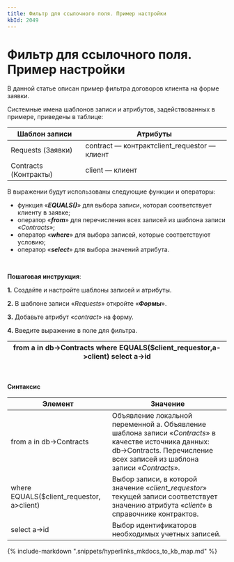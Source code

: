 ```yaml
---
title: Фильтр для ссылочного поля. Пример настройки
kbId: 2049
---
```


# Фильтр для ссылочного поля. Пример настройки

В данной статье описан пример фильтра договоров клиента на форме заявки.

Системные имена шаблонов записи и атрибутов, задействованных в примере, приведены в таблице:

| Шаблон записи | Атрибуты |
| --- | --- |
| Requests (Заявки) | contract — контрактclient\_requestor — клиент |
| Contracts (Контракты) | client — клиент |

В выражении будут использованы следующие функции и операторы:

- функция «***EQUALS()***» для выбора записи, которая соответствует клиенту в заявке;
- оператор «***from***» для перечисления всех записей из шаблона записи «*Contracts*»;
- оператор «***where***» для выбора записей, которые соответствуют условию;
- оператор «***select***» для выбора значений атрибута.

 

**Пошаговая инструкция**:

**1.** Создайте и настройте шаблоны записей и атрибуты.

**2.** В шаблоне записи «*Requests*» откройте «***Формы***».

**3.** Добавьте атрибут «*contract*» на форму.

**4.** Введите выражение в поле для фильтра.

| from a in db->Contracts where EQUALS($client\_requestor,a->client) select a->id |
| --- |

 

**Синтаксис**

| Элемент | Значение |
| --- | --- |
| from a in db->Contracts | Объявление локальной переменной а. Объявление шаблона записи «*Contracts*» в качестве источника данных: db->Contracts. Перечисление всех записей из шаблона записи «*Contracts*». |
| where EQUALS($client\_requestor, a>client) | Выбор записи, в которой значение «*сlient\_requestor*» текущей записи соответствует значению атрибута «*client*» в справочнике контрактов. |
| select a->id | Выбор идентификаторов необходимых учетных записей. |

{% include-markdown ".snippets/hyperlinks_mkdocs_to_kb_map.md" %}
